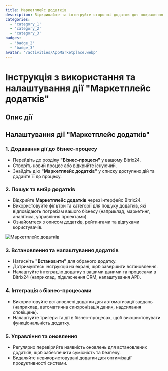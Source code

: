 ```yaml
---
title: Маркетплейс додатків
description: Відкривайте та інтегруйте сторонні додатки для покращення вашого бізнесу.
categories: 
  - 'category_1'
  - 'category_2'
  - 'category_3'
badges: 
  - 'badge_2'
  - 'badge_3'
avatar: '/activities/AppMarketplace.webp'
---
```

# Інструкція з використання та налаштування дії "Маркетплейс додатків"

## Опис дії

## **Налаштування дії "Маркетплейс додатків"**

### 1. Додавання дії до бізнес-процесу
- Перейдіть до розділу **"Бізнес-процеси"** у вашому Bitrix24.
- Створіть новий процес або відкрийте існуючий.
- Знайдіть дію **"Маркетплейс додатків"** у списку доступних дій та додайте її до процесу.

### 2. Пошук та вибір додатків
- Відкрийте **Маркетплейс додатків** через інтерфейс Bitrix24.
- Використовуйте фільтри та категорії для пошуку додатків, які відповідають потребам вашого бізнесу (наприклад, маркетинг, аналітика, управління проектами).
- Ознайомтеся з описом додатків, рейтингами та відгуками користувачів.

![Маркетплейс додатків](/activities/AppMarketplace.webp)

### 3. Встановлення та налаштування додатків
- Натисніть **"Встановити"** для обраного додатку.
- Дотримуйтесь інструкцій на екрані, щоб завершити встановлення.
- Налаштуйте інтеграцію додатку з вашими даними та процесами в Bitrix24 (наприклад, підключення CRM, налаштування API).

### 4. Інтеграція з бізнес-процесами
- Використовуйте встановлені додатки для автоматизації завдань (наприклад, автоматична синхронізація даних, надсилання сповіщень).
- Налаштуйте тригери та дії в бізнес-процесах, щоб використовувати функціональність додатку.

### 5. Управління та оновлення
- Регулярно перевіряйте наявність оновлень для встановлених додатків, щоб забезпечити сумісність та безпеку.
- Видаляйте невикористовувані додатки для оптимізації продуктивності системи.